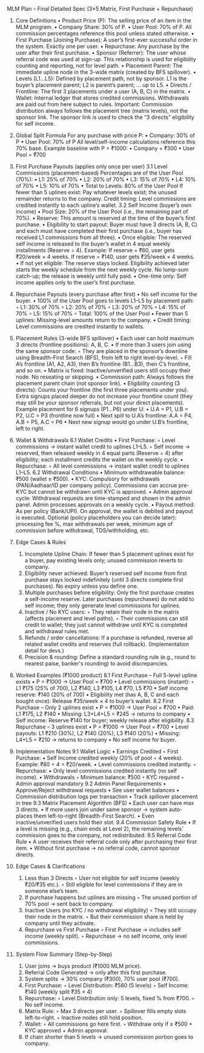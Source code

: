MLM Plan – Final Detailed Spec (3×5 Matrix, First Purchase + Repurchase)

1) Core Definitions
    • Product Price (P): The selling price of an item in the MLM program.
    • Company Share: 30% of P.
    • User Pool: 70% of P. All commission percentages reference this pool unless stated otherwise.
    • First Purchase (Joining Purchase): A user’s first-ever successful order in the system. Exactly one per user.
    • Repurchase: Any purchase by the user after their first purchase.
    • Sponsor (Referrer): The user whose referral code was used at sign-up. This relationship is used for eligibility counting and reporting, not for level path.
    • Placement Parent: The immediate upline node in the 3-wide matrix (created by BFS spillover).
    • Levels (L1…L5): Defined by placement path, not by sponsor. L1 is the buyer’s placement parent; L2 is parent’s parent; … up to L5.
    • Directs / Frontline: The first 3 placements under a user (A, B, C) in the matrix.
    • Wallet: Internal ledger that stores credited commissions. Withdrawals are paid out from here subject to rules.
Important: Commission distribution always follows the placement tree (matrix levels), not the sponsor link. The sponsor link is used to check the “3 directs” eligibility for self income.

2) Global Split Formula
For any purchase with price P:
    • Company: 30% of P
    • User Pool: 70% of P
All level/self-income calculations reference this 70% base.
Example baseline with P = ₹1000:
    • Company = ₹300
    • User Pool = ₹700

3) First Purchase Payouts (applies only once per user)
3.1 Level Commissions (placement-based)
Percentages are of the User Pool (70%):
    • L1: 25% of 70%
    • L2: 20% of 70%
    • L3: 15% of 70%
    • L4: 10% of 70%
    • L5: 10% of 70%
    • Total to Levels: 80% of the User Pool
If fewer than 5 uplines exist: Pay whatever levels exist; the unused remainder returns to the company.
Credit timing: Level commissions are credited instantly to each upline’s wallet.
3.2 Self Income (buyer’s own income)
    • Pool Size: 20% of the User Pool (i.e., the remaining part of 70%).
    • Reserve: This amount is reserved at the time of the buyer’s first purchase.
    • Eligibility to start payout: Buyer must have 3 directs (A, B, C) and each must have completed their first purchase (i.e., buyer has received L1 commissions from all three).
    • Once eligible: The reserved self income is released to the buyer’s wallet in 4 equal weekly installments (Reserve ÷ 4).
      Example: If reserve = ₹80, user gets ₹20/week × 4 weeks. If reserve = ₹140, user gets ₹35/week × 4 weeks.
    • If not yet eligible: The reserve stays locked. Eligibility achieved later starts the weekly schedule from the next weekly cycle. No lump-sum catch-up; the release is weekly until fully paid.
    • One-time only: Self income applies only to the user’s first purchase.

4) Repurchase Payouts (every purchase after first)
    • No self income for the buyer.
    • 100% of the User Pool goes to levels L1–L5 by placement path:
        ◦ L1: 30% of 70%
        ◦ L2: 20% of 70%
        ◦ L3: 20% of 70%
        ◦ L4: 15% of 70%
        ◦ L5: 15% of 70%
        ◦ Total: 100% of the User Pool
    • Fewer than 5 uplines: Missing-level amounts return to the company.
    • Credit timing: Level commissions are credited instantly to wallets.

5) Placement Rules (3-wide BFS spillover)
    • Each user can hold maximum 3 directs (frontline positions): A, B, C.
    • If more than 3 users join using the same sponsor code:
        ◦ They are placed in the sponsor’s downline using Breadth-First Search (BFS), from left to right level-by-level.
        ◦ Fill A’s frontline (A1, A2, A3), then B’s frontline (B1…B3), then C’s frontline, and so on.
    • Matrix is fixed: Inactive/unverified users still occupy their node. No reseating or skipping.
    • Commission path: Always follows the placement parent chain (not sponsor link).
    • Eligibility counting (3 directs): Counts your frontline (the first three placements under you). Extra signups placed deeper do not increase your frontline count (they may still be your sponsor referrals, but not your direct placements).
Example placement for 6 signups (P1…P6) under U:
    • U.A = P1, U.B = P2, U.C = P3 (frontline now full)
    • Next spill to U.A’s frontline: A.A = P4, A.B = P5, A.C = P6
    • Next new signup would go under U.B’s frontline, left to right.

6) Wallet & Withdrawals
6.1 Wallet Credits
    • First Purchase:
        ◦ Level commissions → instant wallet credit to uplines L1–L5.
        ◦ Self income → reserved, then released weekly in 4 equal parts (Reserve ÷ 4) after eligibility; each installment credits the wallet on the weekly cycle.
    • Repurchase:
        ◦ All level commissions → instant wallet credit to uplines L1–L5.
6.2 Withdrawal Conditions
    • Minimum withdrawable balance: ₹500 (wallet ≥ ₹500).
    • KYC: Compulsory for withdrawals (PAN/Aadhaar/ID per company policy). Commissions can accrue pre-KYC but cannot be withdrawn until KYC is approved.
    • Admin approval cycle: Withdrawal requests are time-stamped and shown in the admin panel. Admin processes approvals on a weekly cycle.
    • Payout method: As per policy (Bank/UPI). On approval, the wallet is debited and payout is executed.
Optional (policy placeholders you can decide later): processing fee %, max withdrawals per week, minimum age of commission before withdrawal, TDS/withholding, etc.

7) Edge Cases & Rules
    1. Incomplete Upline Chain: If fewer than 5 placement uplines exist for a buyer, pay existing levels only; unused commission reverts to company.
    2. Eligibility never achieved: Buyer’s reserved self income from first purchase stays locked indefinitely (until 3 directs complete first purchases). No expiry unless you define one.
    3. Multiple purchases before eligibility: Only the first purchase creates a self-income reserve. Later purchases (repurchases) do not add to self income; they only generate level commissions for uplines.
    4. Inactive / No KYC users:
        ◦ They retain their node in the matrix (affects placement and level paths).
        ◦ Their commissions can still credit to wallet; they just cannot withdraw until KYC is completed and withdrawal rules met.
    5. Refunds / order cancellations: If a purchase is refunded, reverse all related wallet credits and reserves (full rollback). (Implementation detail for devs.)
    6. Precision & rounding: Define a standard rounding rule (e.g., round to nearest paise, banker's rounding) to avoid discrepancies.

8) Worked Examples (₹1000 product)
8.1 First Purchase – Full 5-level upline exists
    • P = ₹1000 → User Pool = ₹700
    • Level commissions (instant):
        ◦ L1 ₹175 (25% of 700), L2 ₹140, L3 ₹105, L4 ₹70, L5 ₹70
    • Self income reserve: ₹140 (20% of 700)
    • Eligibility met (has A, B, C and each bought once): Release ₹35/week × 4 to buyer’s wallet.
8.2 First Purchase – Only 2 uplines exist
    • P = ₹1000 → User Pool = ₹700
    • Paid: L1 ₹175, L2 ₹140
    • Missing: L3+L4+L5 = ₹245 → returns to company
    • Self income: Reserve ₹140 for buyer; weekly release after eligibility.
8.3 Repurchase – 3 uplines exist
    • P = ₹1000 → User Pool = ₹700
    • Level payouts: L1 ₹210 (30%), L2 ₹140 (20%), L3 ₹140 (20%)
    • Missing: L4+L5 = ₹210 → returns to company
    • No self income for buyer.

9) Implementation Notes 
9.1 Wallet Logic
    • Earnings Credited
        ◦ First Purchase:
            ▪ Self Income credited weekly (20% of pool ÷ 4 weeks). Example: ₹80 ÷ 4 = ₹20/week.
            ▪ Level commissions credited instantly.
        ◦ Repurchase:
            ▪ Only level commissions credited instantly (no self income).
    • Withdrawals
        ◦ Minimum balance: ₹500
        ◦ KYC required
        ◦ Admin approval mandatory
9.2 Admin Panel Requirements
    • Approve/Reject withdrawal requests
    • See user wallet balances
    • Commission distribution logs per transaction
    • Track spillover placement in tree
9.3 Matrix Placement Algorithm (BFS)
    • Each user can have max 3 directs.
    • If more users join under same sponsor → system auto-places them left-to-right (Breadth-First Search).
    • Even inactive/unverified users hold their slot.
9.4 Commission Safety Rule
    • If a level is missing (e.g., chain ends at Level 2), the remaining levels’ commission goes to the company, not redistributed.
9.5 Referral Code Rule
    • A user receives their referral code only after purchasing their first item.
    • Without first purchase → no referral code, cannot sponsor directs.

10. Edge Cases & Clarifications
    1. Less than 3 Directs
        ◦ User not eligible for self income (weekly ₹20/₹35 etc.).
        ◦ Still eligible for level commissions if they are in someone else’s team.
    2. If purchase happens but uplines are missing
        ◦ The unused portion of 70% pool → sent back to company.
    3. Inactive Users (no KYC / no withdrawal eligibility)
        ◦ They still occupy their node in the matrix.
        ◦ But their commission share is held by company until they activate.
    4. Repurchase vs First Purchase
        ◦ First Purchase → includes self income (weekly split).
        ◦ Repurchase → no self income, only level commissions.

11. System Flow Summary (Step-by-Step)
    1. User joins → buys product (₹1000 MLM price).
    2. Referral Code Generated → only after this first purchase.
    3. System splits → 30% company (₹300), 70% user pool (₹700).
    4. First Purchase:
        ◦ Level Distribution: ₹560 (5 levels)
        ◦ Self Income: ₹140 (weekly split ₹35 × 4)
    5. Repurchase:
        ◦ Level Distribution only: 5 levels, fixed % from ₹700.
        ◦ No self income.
    6. Matrix Rule:
        ◦ Max 3 directs per user.
        ◦ Spillover fills empty slots left-to-right.
        ◦ Inactive nodes still hold position.
    7. Wallet:
        ◦ All commissions go here first.
        ◦ Withdraw only if ≥ ₹500 + KYC approved + Admin approval.
    8. If chain shorter than 5 levels → unused commission portion goes to company.



